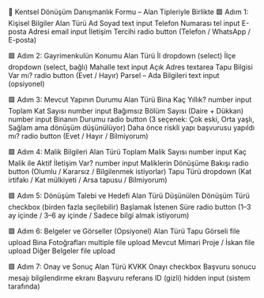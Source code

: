 🧭 Kentsel Dönüşüm Danışmanlık Formu – Alan Tipleriyle Birlikte
🟩 Adım 1: Kişisel Bilgiler
Alan	Türü
Ad Soyad	text input
Telefon Numarası	tel input
E-posta Adresi	email input
İletişim Tercihi	radio button (Telefon / WhatsApp / E-posta)

🟩 Adım 2: Gayrimenkulün Konumu
Alan	Türü
İl	dropdown (select)
İlçe	dropdown (select, bağlı)
Mahalle	text input
Açık Adres	textarea
Tapu Bilgisi Var mı?	radio button (Evet / Hayır)
Parsel – Ada Bilgileri	text input (opsiyonel)

🟩 Adım 3: Mevcut Yapının Durumu
Alan	Türü
Bina Kaç Yıllık?	number input
Toplam Kat Sayısı	number input
Bağımsız Bölüm Sayısı (Daire + Dükkan)	number input
Binanın Durumu	radio button (3 seçenek: Çok eski, Orta yaşlı, Sağlam ama dönüşüm düşünülüyor)
Daha önce riskli yapı başvurusu yapıldı mı?	radio button (Evet / Hayır / Bilmiyorum)

🟩 Adım 4: Malik Bilgileri
Alan	Türü
Toplam Malik Sayısı	number input
Kaç Malik ile Aktif İletişim Var?	number input
Maliklerin Dönüşüme Bakışı	radio button (Olumlu / Kararsız / Bilgilenmek istiyorlar)
Tapu Türü	dropdown (Kat irtifakı / Kat mülkiyeti / Arsa tapusu / Bilmiyorum)

🟩 Adım 5: Dönüşüm Talebi ve Hedefi
Alan	Türü
Düşünülen Dönüşüm Türü	checkbox (birden fazla seçilebilir)
Başlamak İstenen Süre	radio button (1–3 ay içinde / 3–6 ay içinde / Sadece bilgi almak istiyorum)

🟩 Adım 6: Belgeler ve Görseller (Opsiyonel)
Alan	Türü
Tapu Görseli	file upload
Bina Fotoğrafları	multiple file upload
Mevcut Mimari Proje / İskan	file upload
Diğer Belgeler	file upload

🟩 Adım 7: Onay ve Sonuç
Alan	Türü
KVKK Onayı	checkbox
Başvuru sonucu mesajı	bilgilendirme ekranı
Başvuru referans ID (gizli)	hidden input (sistem tarafında)